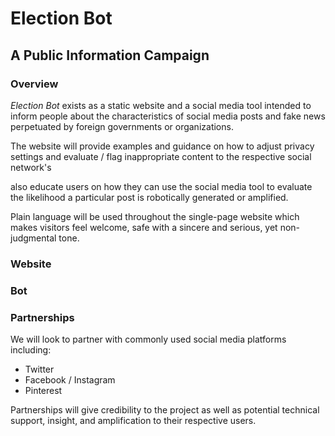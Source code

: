 # Election Bot
## A Public Information Campaign
### Overview
*Election Bot* exists as a static website and a social media tool intended to
inform people about the characteristics of social media posts and fake news
perpetuated by foreign governments or organizations.

The website will provide examples and guidance on how to adjust privacy settings
and evaluate / flag inappropriate content to the respective social network's

also educate users on how they can use the social media tool to evaluate the
likelihood a particular post is robotically generated or amplified.

Plain language will be used throughout the single-page website which makes
visitors feel welcome, safe with a sincere and serious, yet non-judgmental tone.

### Website

### Bot


### Partnerships
We will look to partner with commonly used social media platforms including:
- Twitter
- Facebook / Instagram
- Pinterest

Partnerships will give credibility to the project as well as potential technical
support, insight, and amplification to their respective users.
